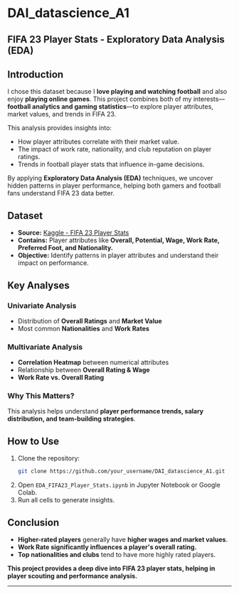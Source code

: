 # DAI_datascience_A1

## FIFA 23 Player Stats - Exploratory Data Analysis (EDA)

## Introduction
I chose this dataset because I **love playing and watching football** and also enjoy **playing online games**. This project combines both of my interests—**football analytics and gaming statistics**—to explore player attributes, market values, and trends in FIFA 23.

This analysis provides insights into:
- How player attributes correlate with their market value.
- The impact of work rate, nationality, and club reputation on player ratings.
- Trends in football player stats that influence in-game decisions.

By applying **Exploratory Data Analysis (EDA)** techniques, we uncover hidden patterns in player performance, helping both gamers and football fans understand FIFA 23 data better.

## Dataset
- **Source:** [Kaggle - FIFA 23 Player Stats](https://www.kaggle.com/datasets/bryanb/fifa-player-stats-database)  
- **Contains:** Player attributes like **Overall, Potential, Wage, Work Rate, Preferred Foot, and Nationality.**
- **Objective:** Identify patterns in player attributes and understand their impact on performance.

## Key Analyses
### **Univariate Analysis**
- Distribution of **Overall Ratings** and **Market Value**
- Most common **Nationalities** and **Work Rates**

### **Multivariate Analysis**
- **Correlation Heatmap** between numerical attributes
- Relationship between **Overall Rating & Wage**
- **Work Rate vs. Overall Rating**

### **Why This Matters?**
This analysis helps understand **player performance trends, salary distribution, and team-building strategies**.

## How to Use
1. Clone the repository:
   ```bash
   git clone https://github.com/your_username/DAI_datascience_A1.git
   ```
2. Open `EDA_FIFA23_Player_Stats.ipynb` in Jupyter Notebook or Google Colab.  
3. Run all cells to generate insights.

## Conclusion
- **Higher-rated players** generally have **higher wages and market values**.  
- **Work Rate significantly influences a player's overall rating.**  
- **Top nationalities and clubs** tend to have more highly rated players.

**This project provides a deep dive into FIFA 23 player stats, helping in player scouting and performance analysis.**

---
